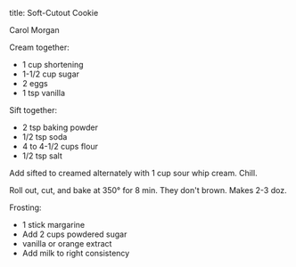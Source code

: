 title: Soft-Cutout Cookie

Carol Morgan

Cream together:

* 1 cup shortening
* 1-1/2 cup sugar
* 2 eggs
* 1 tsp vanilla

Sift together:

* 2 tsp baking powder
* 1/2 tsp soda
* 4 to 4-1/2 cups flour
* 1/2 tsp salt

Add sifted to creamed alternately with 1 cup sour whip cream.  Chill.

Roll out, cut, and bake at 350° for 8 min.  They don't brown.  Makes 2-3 doz.

Frosting:

* 1 stick margarine
* Add 2 cups powdered sugar
* vanilla or orange extract
* Add milk to right consistency
